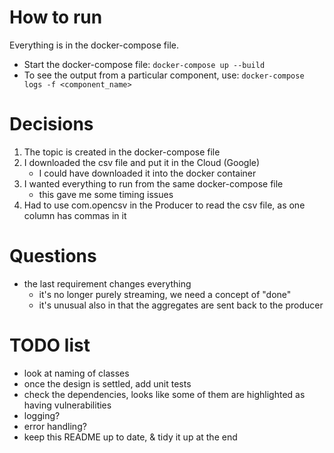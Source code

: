 # How to run 
Everything is in the docker-compose file.
- Start the docker-compose file: `docker-compose up --build`
- To see the output from a particular component, use: `docker-compose logs -f <component_name>`

# Decisions
1. The topic is created in the docker-compose file 
2. I downloaded the csv file and put it in the Cloud (Google)
   - I could have downloaded it into the docker container 
3. I wanted everything to run from the same docker-compose file
   - this gave me some timing issues 
4. Had to use com.opencsv in the Producer to read the csv file, as one column has commas in it

# Questions 
* the last requirement changes everything 
   - it's no longer purely streaming, we need a concept of "done"
   - it's unusual also in that the aggregates are sent back to the producer 

# TODO list 
* look at naming of classes 
* once the design is settled, add unit tests
* check the dependencies, looks like some of them are highlighted as having vulnerabilities
* logging? 
* error handling?
* keep this README up to date, & tidy it up at the end 